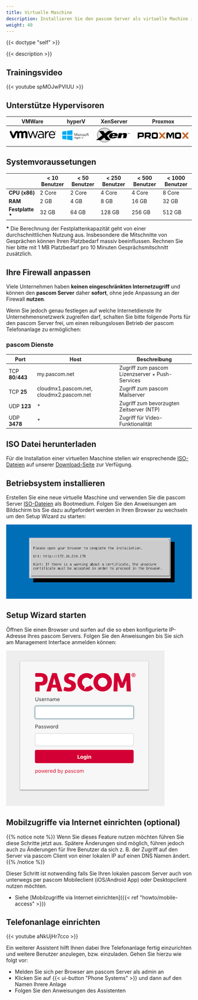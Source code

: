 ```yaml
---
title: Virtuelle Maschine
description: Installieren Sie den pascom Server als virtuelle Machine in ihrem favorisierten Hypervisor.
weight: 40
---
```

{{< doctype "self"  >}}

{{< description >}}

## Trainingsvideo

{{< youtube spMOJwPVlUU >}}

## Unterstütze Hypervisoren

|VMWare|hyperV|XenServer|Proxmox|
|---|---|---|---|
|![VMware](vm_vmware.jpg)|![hyperV](vm_hyperv.png)|![xem](vm_xen.png)|![proxmox](vm_proxmox.png)|

## Systemvoraussetungen

|   |< 10 Benutzer|< 50 Benutzer|< 250 Benutzer|< 500 Benutzer|< 1000 Benutzer|
|---|---|---|---|---|---|
|**CPU (x86)**|2 Core| 2 Core|4 Core| 4 Core|8 Core|
|**RAM**|2 GB|4 GB |8 GB|16 GB|32 GB|
|**Festplatte \***|32 GB|64 GB|128 GB|256 GB|512 GB|

**\*** Die Berechnung der Festplattenkapazität geht von einer durchschnittlichen Nutzung aus. Insbesondere die Mitschnitte von Gesprächen können Ihren Platzbedarf massiv beeinflussen. Rechnen Sie hier bitte mit 1 MB Platzbedarf pro 10 Minuten Gesprächsmitschnitt zusätzlich.  

## Ihre Firewall anpassen

Viele Unternehmen haben **keinen eingeschränkten Internetzugriff** und können den **pascom Server** daher **sofort**, ohne jede Anpassung an der Firewall **nutzen**.

Wenn Sie jedoch genau festlegen auf welche Internetdienste Ihr Unternehmensnetzwerk zugreifen darf, schalten Sie bitte folgende Ports für den pascom Server frei, um einen reibungslosen Betrieb der pascom Telefonanlage zu ermöglichen:

### pascom Dienste

| Port | Host | Beschreibung |
| ---- | ---- | ------------ |
| TCP **80**/**443** | my.pascom.net | Zugriff zum pascom Lizenzserver + Push-Services |
| TCP **25** | cloudmx1.pascom.net, cloudmx2.pascom.net | Zugriff zum pascom Mailserver |
| UDP **123** | \* | Zugriff zum bevorzugten Zeitserver (NTP) |
| UDP **3478** | \* | Zugriff für Video-Funktionalität |


## ISO Datei herunterladen

Für die Installation einer virtuellen Maschine stellen wir ensprechende [ISO-Dateien](https://www.pascom.net/de/download/) auf unserer [Download-Seite](https://www.pascom.net/de/download/) zur Verfügung.

## Betriebsystem installieren

Erstellen Sie eine neue virtuelle Maschine und verwenden Sie die pascom Server [ISO-Dateien](https://www.pascom.net/de/download/) als Bootmedium. Folgen Sie den Anweisungen am Bildschirm bis Sie dazu aufgefordert werden in Ihren Browser zu wechseln um den Setup Wizard zu starten:

![Betriebssystem installieren](tui.png)

## Setup Wizard starten

Öffnen Sie einen Browser und surfen auf die so eben konfigurierte IP-Adresse Ihres pascom Servers. Folgen Sie den Anweisungen bis Sie sich am Management Interface anmelden können:

![pascom Server Management](management.png)

## Mobilzugriffe via Internet einrichten (optional)

{{% notice note %}}
Wenn Sie dieses Feature nutzen möchten führen Sie diese Schritte jetzt aus. Spätere Änderungen sind möglich, führen jedoch auch zu Änderungen für Ihre Benutzer da sich z. B. der Zugriff auf den Server via pascom Client von einer lokalen IP auf einen DNS Namen ändert. 
{{% /notice %}}

Dieser Schritt ist notwending falls Sie Ihren lokalen pascom Server auch von unterwegs per pascom Mobileclient (iOS/Android App) oder Desktopclient nutzen möchten. 

 * Siehe [Mobilzugriffe via Internet einrichten]({{< ref "howto/mobile-access" >}})

## Telefonanlage einrichten

{{< youtube aNkUjHr7cco >}}

Ein weiterer Assistent hilft Ihnen dabei Ihre Telefonanlage fertig einzurichten und weitere Benutzer anzulegen, bzw. einzuladen.
Gehen Sie hierzu wie folgt vor:

* Melden Sie sich per Browser am pascom Server als admin an
* Klicken Sie auf {{< ui-button "Phone Systems" >}} und dann auf den Namen Ihrere Anlage
* Folgen Sie den Anweisungen des Assistenten
